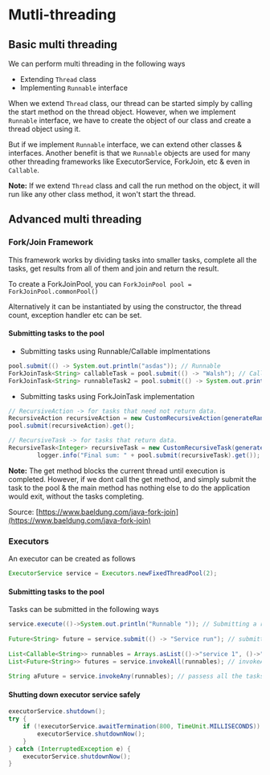 # Mutli-threading
## Basic multi threading
We can perform multi threading in the following ways
* Extending `Thread` class
* Implementing `Runnable` interface

When we extend `Thread` class, our thread can be started simply by calling the start method on the thread object.
However, when we implement `Runnable` interface, we have to create the object of our class and create a thread
object using it.

But if we implement `Runnable` interface, we can extend other classes & interfaces.
Another benefit is that we `Runnable` objects are used for many other threading frameworks like ExecutorService, 
ForkJoin, etc & even in `Callable`.

**Note:** If we extend `Thread` class and call the run method on the object, it will run like any other class method, 
it won't start the thread.

## Advanced multi threading

### Fork/Join Framework
This framework works by dividing tasks into smaller tasks, complete all the tasks, get results from all of them and 
join and return the result.

To create a ForkJoinPool, you can 
`ForkJoinPool pool = ForkJoinPool.commonPool()`

Alternatively it can be instantiated by using the constructor, the thread count, exception handler etc can be set.

#### Submitting tasks to the pool

* Submitting tasks using Runnable/Callable implmentations

```java
pool.submit(() -> System.out.println("asdas")); // Runnable
ForkJoinTask<String> callableTask = pool.submit(() -> "Walsh"); // Callable
ForkJoinTask<String> runnableTask2 = pool.submit(() -> System.out.println("asdas"), "walsh"); // Runnable with result
```

* Submitting tasks using ForkJoinTask implementation

```java
// RecursiveAction -> for tasks that need not return data.
RecursiveAction recursiveAction = new CustomRecursiveAction(generateRandomString(100));
pool.submit(recursiveAction).get();

// RecursiveTask -> for tasks that return data.
RecursiveTask<Integer> recursiveTask = new CustomRecursiveTask(generateRandomArray(100));
		logger.info("Final sum: " + pool.submit(recursiveTask).get());
```

**Note:** The get method blocks the current thread until execution is completed. However, if we dont call the get method, and simply submit the task to the pool & the main method has nothing else to do the application would exit, without the tasks completing.


Source: [https://www.baeldung.com/java-fork-join](https://www.baeldung.com/java-fork-join)

### Executors
An executor can be created as follows

```java
ExecutorService service = Executors.newFixedThreadPool(2);
```

#### Submitting tasks to the pool
Tasks can be submitted in the following ways

```java
service.execute(()->System.out.println("Runnable ")); // Submitting a runnable, execute is a void method
		
Future<String> future = service.submit(() -> "Service run"); // submitting a callable, submit returns a future
		
List<Callable<String>> runnables = Arrays.asList(()->"service 1", ()->"service 2");
List<Future<String>> futures = service.invokeAll(runnables); // invokeAll passes all the callables to the pool and returns a list for futures
		
String aFuture = service.invokeAny(runnables); // passess all the tasks to the pool and returns the result of any one of the successfully completed tasks(if there were any)
```

#### Shutting down executor service safely
```java
executorService.shutdown();
try {
    if (!executorService.awaitTermination(800, TimeUnit.MILLISECONDS)) {
        executorService.shutdownNow();
    } 
} catch (InterruptedException e) {
    executorService.shutdownNow();
}
```




